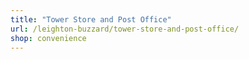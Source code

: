 ```yaml
---
title: "Tower Store and Post Office"
url: /leighton-buzzard/tower-store-and-post-office/
shop: convenience
---
```

